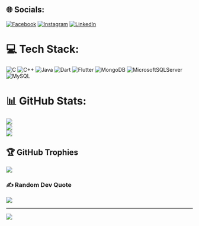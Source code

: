 
## 🌐 Socials:
[![Facebook](https://img.shields.io/badge/Facebook-%231877F2.svg?logo=Facebook&logoColor=white)](https://facebook.com/mohtasib.mashruk.1) [![Instagram](https://img.shields.io/badge/Instagram-%23E4405F.svg?logo=Instagram&logoColor=white)](https://instagram.com/syed_mashruk) [![LinkedIn](https://img.shields.io/badge/LinkedIn-%230077B5.svg?logo=linkedin&logoColor=white)](https://linkedin.com/in/syed-mohtasib-mashruk-0b8917218) 

# 💻 Tech Stack:
![C](https://img.shields.io/badge/c-%2300599C.svg?style=for-the-badge&logo=c&logoColor=white) ![C++](https://img.shields.io/badge/c++-%2300599C.svg?style=for-the-badge&logo=c%2B%2B&logoColor=white) ![Java](https://img.shields.io/badge/java-%23ED8B00.svg?style=for-the-badge&logo=openjdk&logoColor=white) ![Dart](https://img.shields.io/badge/dart-%230175C2.svg?style=for-the-badge&logo=dart&logoColor=white) ![Flutter](https://img.shields.io/badge/Flutter-%2302569B.svg?style=for-the-badge&logo=Flutter&logoColor=white) ![MongoDB](https://img.shields.io/badge/MongoDB-%234ea94b.svg?style=for-the-badge&logo=mongodb&logoColor=white) ![MicrosoftSQLServer](https://img.shields.io/badge/Microsoft%20SQL%20Server-CC2927?style=for-the-badge&logo=microsoft%20sql%20server&logoColor=white) ![MySQL](https://img.shields.io/badge/mysql-4479A1.svg?style=for-the-badge&logo=mysql&logoColor=white) 
# 📊 GitHub Stats:
![](https://github-readme-stats.vercel.app/api?username=SyedMashruk&theme=dark&hide_border=false&include_all_commits=false&count_private=false)<br/>
![](https://github-readme-streak-stats.herokuapp.com/?user=SyedMashruk&theme=dark&hide_border=false)<br/>
![](https://github-readme-stats.vercel.app/api/top-langs/?username=SyedMashruk&theme=dark&hide_border=false&include_all_commits=false&count_private=false&layout=compact)

## 🏆 GitHub Trophies
![](https://github-profile-trophy.vercel.app/?username=SyedMashruk&theme=radical&no-frame=false&no-bg=false&margin-w=4)

### ✍️ Random Dev Quote
![](https://quotes-github-readme.vercel.app/api?type=horizontal&theme=radical)

---
[![](https://visitcount.itsvg.in/api?id=SyedMashruk&icon=1&color=0)](https://visitcount.itsvg.in)

<!-- Proudly created with GPRM ( https://gprm.itsvg.in ) -->
